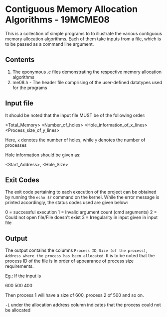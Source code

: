 # Contiguous Memory Allocation Algorithms - 19MCME08

This is a collection of simple programs to to illustrate the various contiguous memory allocation algorithms. Each of them take inputs from a file, which is to be passed as a command line argument.

## Contents

1. The eponymous .c files demonstrating the respective memory allocation algorithms
2. me08.h - The header file comprising of the user-defined datatypes used for the programs

## Input file

It should be noted that the input file MUST be of the following order:

<Total_Memory>
<Number_of_holes>
<Hole_information_of_x_lines>
<Process_size_of_y_lines>

Here, `x` denotes the number of holes, while `y` denotes the number of processes

Hole information should be given as:

<Start_Address>, <Hole_Size>

## Exit Codes

The exit code pertaining to each execution of the project can be obtained by running the `echo $?` command on the kernel. While the error message is printed accordingly, the status codes used are given below:

0 = successful execution
1 = Invalid argument count (cmd arguments)
2 = Could not open file/File doesn't exist
3 = Irregularity in input given in input file

## Output

The output contains the columns `Process ID`, `Size (of the process)`, `Address where the process has been allocated`.
It is to be noted that the process ID of the file is in order of appearance of process size requirements.

Eg.: If the input is

600
500
400

Then process 1 will have a size of 600, process 2 of 500 and so on.

`-1` under the allocation address column indicates that the process could not be allocated
